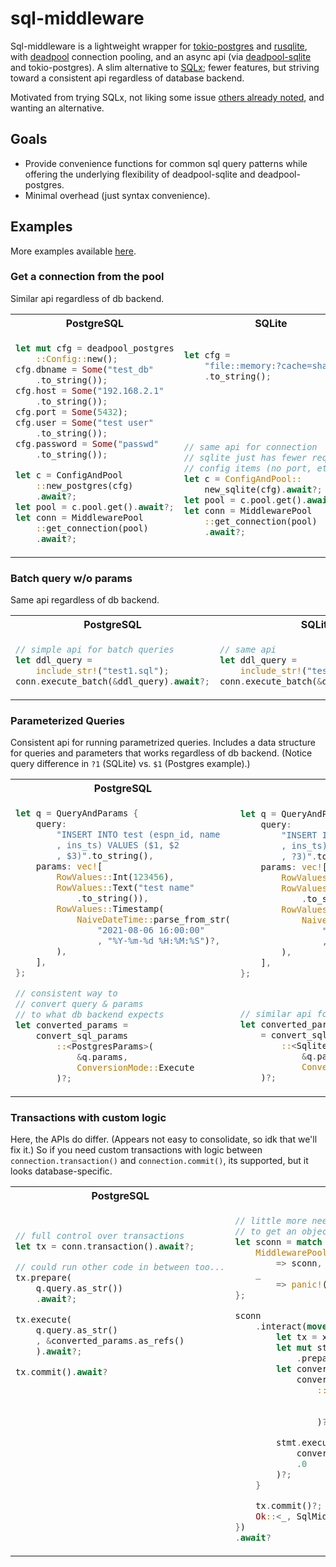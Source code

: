 # sql-middleware

Sql-middleware is a lightweight wrapper for [tokio-postgres](https://crates.io/crates/tokio-postgres) and [rusqlite](https://crates.io/crates/rusqlite), with [deadpool](https://github.com/deadpool-rs/deadpool) connection pooling, and an async api (via [deadpool-sqlite](https://github.com/deadpool-rs/deadpool) and tokio-postgres). A slim alternative to [SQLx](https://crates.io/crates/sqlx); fewer features, but striving toward a consistent api regardless of database backend.

Motivated from trying SQLx, not liking some issue [others already noted](https://www.reddit.com/r/rust/comments/16cfcgt/seeking_advice_considering_abandoning_sqlx_after/?rdt=44192), and wanting an alternative. 

## Goals
* Provide convenience functions for common sql query patterns while offering the underlying flexibility of deadpool-sqlite and deadpool-postgres.
* Minimal overhead (just syntax convenience).

## Examples

More examples available [here](../tests/).

### Get a connection from the pool

Similar api regardless of db backend.

<table>
<tr>
<th>
PostgreSQL
</th>
<th>
SQLite
</th>
</tr>
<tr>
<td>

```rust
let mut cfg = deadpool_postgres
    ::Config::new();
cfg.dbname = Some("test_db"
    .to_string());
cfg.host = Some("192.168.2.1"
    .to_string());
cfg.port = Some(5432);
cfg.user = Some("test user"
    .to_string());
cfg.password = Some("passwd"
    .to_string());

let c = ConfigAndPool
    ::new_postgres(cfg)
    .await?;
let pool = c.pool.get().await?;
let conn = MiddlewarePool
    ::get_connection(pool)
    .await?;

```

</td>
<td>

```rust
let cfg = 
    "file::memory:?cache=shared"
    .to_string();






// same api for connection
// sqlite just has fewer required 
// config items (no port, etc.)
let c = ConfigAndPool::
    new_sqlite(cfg).await?;
let pool = c.pool.get().await?;
let conn = MiddlewarePool
    ::get_connection(pool)
    .await?;


```

</td>
</tr>
</table>

### Batch query w/o params

Same api regardless of db backend.

<table>
<tr>
<th>
PostgreSQL
</th>
<th>
SQLite
</th>
</tr>
<tr>
<td>

```rust
// simple api for batch queries
let ddl_query =
    include_str!("test1.sql");
conn.execute_batch(&ddl_query).await?;
```

</td>
<td>

```rust
// same api
let ddl_query = 
    include_str!("test1.sql");
conn.execute_batch(&ddl_query).await?;
```

</td>
</td>
</tr>
</table>

### Parameterized Queries

Consistent api for running parametrized queries. Includes a data structure for queries and parameters that works regardless of db backend. (Notice query difference in `?1` (SQLite) vs. `$1` (Postgres example).)

<table>
<tr>
<th>
PostgreSQL
</th>
<th>
SQLite
</th>
</tr>
<tr>
<td>

```rust
let q = QueryAndParams {
    query: 
        "INSERT INTO test (espn_id, name
        , ins_ts) VALUES ($1, $2
        , $3)".to_string(),
    params: vec![
        RowValues::Int(123456),
        RowValues::Text("test name"
            .to_string()),
        RowValues::Timestamp(
            NaiveDateTime::parse_from_str(
                "2021-08-06 16:00:00"
                , "%Y-%m-%d %H:%M:%S")?,
        ),
    ],
};

// consistent way to
// convert query & params
// to what db backend expects
let converted_params = 
    convert_sql_params
        ::<PostgresParams>(
            &q.params,
            ConversionMode::Execute
        )?;
```

</td>
<td>

```rust
let q = QueryAndParams {
    query: 
        "INSERT INTO test (espn_id, name
        , ins_ts) VALUES (?1, ?2
        , ?3)".to_string(),
    params: vec![
        RowValues::Int(123456),
        RowValues::Text("test name"
            .to_string()),
        RowValues::Timestamp(
            NaiveDateTime::parse_from_str(
                "2021-08-06 16:00:00"
                , "%Y-%m-%d %H:%M:%S")?,
        ),
    ],
};



// similar api for query parameters
let converted_params 
    = convert_sql_params
        ::<SqliteParamsExecute>(
            &q.params,
            ConversionMode::Execute
    )?;
```

</td>
</td>
</tr>
</table>

### Transactions with custom logic

Here, the APIs do differ. (Appears not easy to consolidate, so idk that we'll fix it.) So if you need custom transactions with logic between `connection.transaction()` and `connection.commit()`, its supported, but it looks database-specific.

<table>
<tr>
<th>
PostgreSQL
</th>
<th>
SQLite
</th>
</tr>
<tr>
<td>

```rust
// full control over transactions
let tx = conn.transaction().await?;

// could run other code in between too...
tx.prepare(
    q.query.as_str())
    .await?;

tx.execute(
    q.query.as_str()
    , &converted_params.as_refs()
    ).await?;

tx.commit().await?

















```

</td>
<td>

```rust
// little more needed up-front
// to get an object with interact()
let sconn = match &conn {
    MiddlewarePoolConnection::Sqlite(sconn) 
        => sconn,
    _
        => panic!("Sqlite only demo."),
};

sconn
    .interact(move |xxx| {
        let tx = xxx.transaction()?;
        let mut stmt = tx
            .prepare(&q.query)?;
        let converted_params = 
            convert_sql_params
                ::<SqliteParamsExecute>(
                    &q.params,
                    ConversionMode::Execute
                )?;

        stmt.execute(
            converted_params
            .0
        )?;
    }

    tx.commit()?;
    Ok::<_, SqlMiddlewareDbError>(())
})
.await?
```

</td>
</tr>
</table>